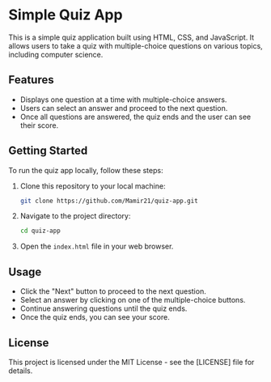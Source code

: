 # Simple Quiz App

This is a simple quiz application built using HTML, CSS, and JavaScript. It allows users to take a quiz with multiple-choice questions on various topics, including computer science.

## Features

- Displays one question at a time with multiple-choice answers.
- Users can select an answer and proceed to the next question.
- Once all questions are answered, the quiz ends and the user can see their score.

## Getting Started

To run the quiz app locally, follow these steps:

1. Clone this repository to your local machine:

    ```bash
    git clone https://github.com/Mamir21/quiz-app.git
    ```

2. Navigate to the project directory:

    ```bash
    cd quiz-app
    ```

3. Open the `index.html` file in your web browser.

## Usage

- Click the "Next" button to proceed to the next question.
- Select an answer by clicking on one of the multiple-choice buttons.
- Continue answering questions until the quiz ends.
- Once the quiz ends, you can see your score.

## License

This project is licensed under the MIT License - see the [LICENSE] file for details.
